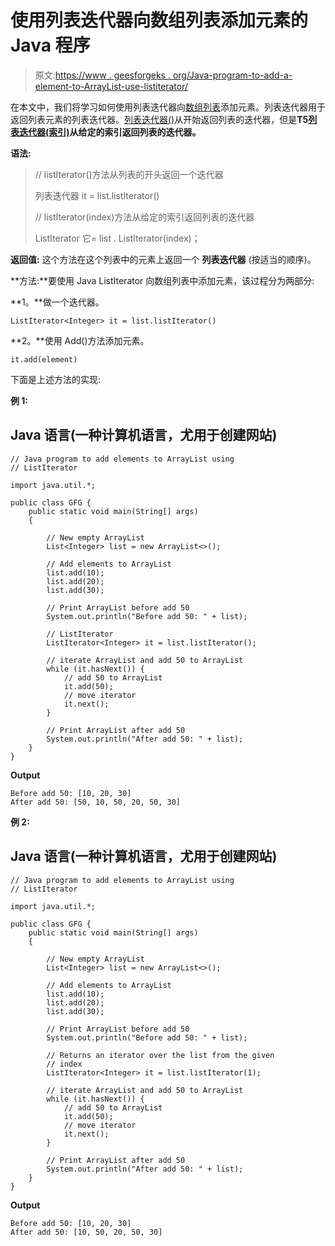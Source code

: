 # 使用列表迭代器向数组列表添加元素的 Java 程序

> 原文:[https://www . geesforgeks . org/Java-program-to-add-a-element-to-ArrayList-use-listiterator/](https://www.geeksforgeeks.org/java-program-to-add-an-element-to-arraylist-using-listiterator/)

在本文中，我们将学习如何使用列表迭代器向[数组列表](https://www.geeksforgeeks.org/arraylist-in-java/)添加元素。列表迭代器用于返回列表元素的列表迭代器。[列表迭代器()](https://www.geeksforgeeks.org/arraylist-listiterator-method-in-java-with-examples/)从开始返回列表的迭代器，但是**T5[列表迭代器(索引)](https://www.geeksforgeeks.org/arraylist-listiterator-method-in-java-with-examples/)从给定的索引返回列表的迭代器。**

**语法:**

> // listIterator()方法从列表的开头返回一个迭代器
> 
> 列表迭代器 <integer>it = list.listIterator()</integer>
> 
> // listIterator(index)方法从给定的索引返回列表的迭代器
> 
> ListIterator <integer>它= list . ListIterator(index)；</integer>

**返回值:** 这个方法在这个列表中的元素上返回一个 **列表迭代器** (按适当的顺序)。

**方法:**要使用 Java ListIterator 向数组列表中添加元素，该过程分为两部分:

**1。**做一个迭代器。

```
ListIterator<Integer> it = list.listIterator()
```

**2。**使用 Add()方法添加元素。

```
it.add(element)
```

下面是上述方法的实现:

**例 1:**

## Java 语言(一种计算机语言，尤用于创建网站)

```
// Java program to add elements to ArrayList using
// ListIterator

import java.util.*;

public class GFG {
    public static void main(String[] args)
    {

        // New empty ArrayList
        List<Integer> list = new ArrayList<>();

        // Add elements to ArrayList
        list.add(10);
        list.add(20);
        list.add(30);

        // Print ArrayList before add 50
        System.out.println("Before add 50: " + list);

        // ListIterator
        ListIterator<Integer> it = list.listIterator();

        // iterate ArrayList and add 50 to ArrayList
        while (it.hasNext()) {
            // add 50 to ArrayList
            it.add(50);
            // move iterator
            it.next();
        }

        // Print ArrayList after add 50
        System.out.println("After add 50: " + list);
    }
}
```

**Output**

```
Before add 50: [10, 20, 30]
After add 50: [50, 10, 50, 20, 50, 30]
```

**例 2:**

## Java 语言(一种计算机语言，尤用于创建网站)

```
// Java program to add elements to ArrayList using
// ListIterator

import java.util.*;

public class GFG {
    public static void main(String[] args)
    {

        // New empty ArrayList
        List<Integer> list = new ArrayList<>();

        // Add elements to ArrayList
        list.add(10);
        list.add(20);
        list.add(30);

        // Print ArrayList before add 50
        System.out.println("Before add 50: " + list);

        // Returns an iterator over the list from the given
        // index
        ListIterator<Integer> it = list.listIterator(1);

        // iterate ArrayList and add 50 to ArrayList
        while (it.hasNext()) {
            // add 50 to ArrayList
            it.add(50);
            // move iterator
            it.next();
        }

        // Print ArrayList after add 50
        System.out.println("After add 50: " + list);
    }
}
```

**Output**

```
Before add 50: [10, 20, 30]
After add 50: [10, 50, 20, 50, 30]
```